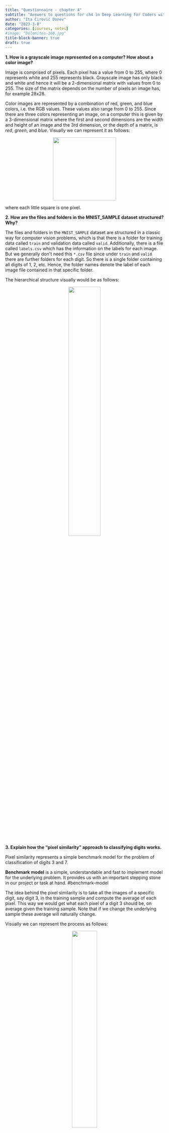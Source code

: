 ```yaml
---
title: "Questionnaire - chapter 4"
subtitle: "Answers to questions for ch4 in Deep Learning for Coders with fastai and PyTorch"
author: "Ita Ćirović Donev"
date: "2023-3-8"
categories: [courses, notes]
#image: "Dolomites-160.jpg"
title-block-banner: true
draft: true
---
```


**1.  How is a grayscale image represented on a computer? How about a color image?**

Image is comprised of pixels. Each pixel has a value from 0 to 255, where 0 represents white and 255 represents black. Grayscale image has only black and white and hence it will be a 2-dimensional matrix with values from 0 to 255. The size of the matrix depends on the number of pixels an image has, for example 28x28.

Color images are represented by a combination of red, green, and blue colors, i.e. the RGB values. These values also range from 0 to 255. Since there are three colors representing an image, on a computer this is given by a 3-dimensional matrix where the first and second dimensions are the width and height of an image and the 3rd dimension, or the depth of a matrix, is *red*, *green*, and *blue*. Visually we can represent it as follows:

<center><img src="images/RGB-pixels.jpg"  width="200" height="200"></center>

where each little square is one pixel.

**2.  How are the files and folders in the MNIST_SAMPLE dataset structured? Why?**

The files and folders in the `MNIST_SAMPLE` dataset are structured in a classic way for computer vision problems, which is that there is a folder for training data called `train` and validation data called `valid`. Additionally, there is a file called `labels.csv` which has the information on the labels for each image. But we generally don't need this `*.csv` file since under `train` and `valid` there are further folders for each digit. So there is a single folder containing all digits of 1, 2, etc. Hence, the folder names denote the label of each image file contained in that specific folder.
  
The hierarchical structure visually would be as follows:

<center><img src="images/mnist_dataset_structure.jpg"  width="45%"></center>
  
**3. Explain how the “pixel similarity” approach to classifying digits works.**

Pixel similarity represents a simple benchmark model for the problem of classification of digits 3 and 7. 

**Benchmark model** is a simple, understandable and fast to implement model for the underlying problem. It provides us with an important stepping stone in our project or task at hand. #benchmark-model

The idea behind the pixel similarity is to take all the images of a specific digit, say digit 3, in the training sample and compute the average of each pixel. This way we would get what each pixel of a digit 3 should be, on average given the training sample. Note that if we change the underlying sample these average will naturally change. 

Visually we can represent the process as follows:

<center><img src="images/pixel-similarity.jpg"  width="40%"></center>

**Note**: This is a simplified version where one image has size of `4x4` meaning only 16 pixels.

As noted above, to get the average of a pixel, we would take those specific pixel values of all our images and computed the average. For example, for pixel 1, this would be the average of all the blue shaded values; for pixel 2 it would be orange shaded values, and so on.

Now we can take a new image and compute how far off (the distance) each pixel in our new image is from the "ideal" pixel value (the average) of the specified class from our training set. 

<center><img src="images/pixel_distance.jpg"  width="60%"></center>

To obtain one final value, instead of N pixel distances, we can compute the mean of the distances. For the distance measure we can choose L1-norm (mean absolute value) or the L2-norm (mean squared error).

For more details about computing the mean in PyTorch see notes: [prn.4100.1 - computing .mean(...) in PyTorch](), [prn.4100.1a - computing .mean(-1,-2) in PyTorch]()

**4.  What is a list comprehension? Create one now that selects odd numbers from a list and doubles them.** 

List comprehension is part of *idiomatic Python* (natural to Python) which enables the user to create a sort of a *for loop* without creating an actual for loop. It is much faster than a classic for loop. The structure is as follow:
```python
my_list = [f(o) for o in a_list if o>0]
```
If there is an `else` condition than the structure is as follows:
```python
my_list = [f(o) if o>0 else 1 for o in a_list]
```
In essence it creates a list called `my_list` so that for every value `o` in `a_list` it assigns `f(o)` if `o` is greater than 0 and 1 otherwise.  
  
*Note*: We can use list comprehension in pandas to create new column.

**5.  What is a rank-3 tensor?**

Rank-3 tensor is a 3-dimensional array i.e. and array with 3 direction points. Visually we can illustrate it as follows:

<center><img src="images/3dim_array.jpg"  width="45%"></center>

Going back to the book example and image classification we had 1010 images each of size 28 by 28, which was represented by an tensor of rank 3. The direction 1 was 28, direction 2 was also 28 and the direction 3 was 1010.

More detailed account on [4100.2B - how to describe tensor rank]()

**6.  What is the difference between tensor rank and shape? How do you get the rank from the shape?**

Tensor rank gives us the dimension of a tensor i.e. the number of axes. Tensor shape, on the other hand provides the information on the size of each axis. 

Taking the example from the book where we had a tensor of 6131 images of a digit 3 the rank and shape was given by

```python
# Rank of my_tensor
len(my_tensor.shape)
>>> 3

# Shape of my_tensor
my_tensor.shape
>>> torch.Size([6131, 28, 28])
```

**7.  What are RMSE and L1 norm?**

RMSE and L1-norm are common *distance* measures of model results. RMSE stands for root mean squared error. The mathematical formulas for the measures are given by:
$$
RMSE = \sqrt{\frac{1}{n}\sum_{i=1}^{n}(\hat{y}_i - y_i)^2}
$$

$$
L1-norm = \frac{\sum_i|\hat{y}_i - y_i)|}{n}
$$
where $\hat{y}_i$ are our model predictions and $y_i$ are target labels for each $i$ in the given sample. As we can see in both function we are taking the difference of two values, the predictions and the target label. We can't just leave it at that since our predictions can over- or underestimate the target label hence resulting in positive and negative differences respectively. Hence, we need to ensure to not net the errors. We do this by squaring (RMSE) or taking absolute value (L1-norm) of the differences. In both cases we average the sum of all difference.

Some additional properties:

- taking the square root (RMSE) negates the squaring of the errors
- RMSE penalizes large errors significantly and is bigger than L1-norm
- RMSE can be used as a loss function, while L1-norm can not since it is not differentiable at $\hat{y_i} = y_i$

**8. How can you apply a calculation on thousands of numbers at once, many thousands of times faster than a Python loop?**

Use arrays or tensors, possibly on GPU.

**9. Create a 3×3 tensor or array containing the numbers from 1 to 9. Double it. Select the bottom-right four numbers.**

We can create a tensor or array using lists as follows:
```python
# Define the data: 3x3
data = [[1,2,3], [4,5,6], [7,8,9,]]

# Create an array from data
ad = array(data)

# Create a tensor from data
td = tensor(data)

print(td)
>>> tensor([[1, 2, 3], 
			[4, 5, 6], 
			[7, 8, 9]])
```

Let's check the shape of the tensor to ensure it is indeed `3x3`:
```python
td.shape
>>> torch.Size([3, 3])
```

To double the tensor we simply multiply by 2:
```python
# Double the tensor
tdd = td*2
print(tdd)
>>> tensor([[ 2, 4, 6], 
			[ 8, 10, 12], 
			[14, 16, 18]])
```
 
 and finally selecting the bottom-right 4 values:
```python
tdd[1:,1:]
>>> tensor([[10, 12], 
			[16, 18]])
```

**10. What is broadcasting?**

When we learned matrix operations we had to be extremely careful that certain dimensions match else we were not able to do numeric operations such as addition, multiplication, etc. In deep learning, often the dimensions do not match since we sometimes need to compare a stack of samples to a single unit of values. 

For example, we would like to compare an N number of images to a single image, where the comparison is by pixel. For this we can have a tensor of rank 3 such as `[1000, 28, 28]` where axis 1 denotes number of samples (images). If we would like to compare these pixel images to a single baseline image with rank `[28,28`] we need to use broadcasting method available in PyTorch.

What broadcasting does, it extends, **virtually**, the rank-2 tensor of baseline image so that the new *virtual* baseline image is a rank-3 tensor. So if we were to subtract these two tensors we would get a rank-3 tensor back as a result.

Visual representation:

<center><img src="images/broadcasting.jpg"  width="65%"></center>

- PyTorch *does not* make 9 copies of the initial rank-2 tensor; it virtually does this without any allocation of additional memory making it very efficient.
- "the computation is done in C", "..or in CUDA if you're using GPU" (Source: [[Deep Learning for Coders with fastai and PyTorch]] page 147)

**11. Are metrics generally calculated using the training set or the validation set? Why?**

The main goal of a model is to generalize well on unseen data. To achieve this goal we want to compute our model metrics on the validation set in order to see, while training, how our model behaves on data which is not used for training. Beware not to confuse that updating weights during training via the loss function and gradients is done using the training set. So in essence, we use training set to update the weights, but the metrics on the validation set tells us when to stop training in order to avoid overfitting.
   
**12. What is SGD?**

SGD stands for *stochastic gradient descent* and is an optimization algorithm. The main goal of SGD is to automatically iteratively update the weights of the model using the loss function and the gradients so that the final model loss is as low as possible without overfitting the model. The process can be visualized as follows:

<center><img src="images/SGD.jpg"  width="100%"></center>

The gradients (derivatives of the loss function with respect to the weights) provide the direction of the loss if we change the parameter by one unit, but not the exact amount by how many units a parameter should be changed to achieve the lowest model loss.

Properties to consider:

- SGD takes training samples one at a time (GD takes the complete training sample at once)
- the stochastic term means that the algorithm picks, at random, one training sample per step or training iteration
	- can handle large data sets due to this condition, however
		- the time to solution is slow
		- the loss function is *volatile* since it is affected by each sample independently, which makes the final result not optimal

**13. Why does SGD use mini-batches?**

Mini-batch SGD is the middle ground between GD (gradient descent) and SGD to overcome the negative aspects of each optimization algorithm (see previous question). Mini-batch enables the use of a random subset of the training samples so that the results are not as volatile as in SGD. Also, it can harness the power of GPU for faster computation.

**14. What are the seven steps in SGD for machine learning?**

Given the SGD process 

<center><img src="images/SGD_steps.jpg"  width="100%"></center>

	
1. initialize the weights - use random values
2. for each training sample in a mini-batch use the weights to compute the prediction
3. given the calculated predictions compute the model loss on the mini-batch
4. calculate the gradients of the loss with respect to weight parameters - tells us the direction of the loss for one unit change in the parameters
5. update the weights according to step (4)
6. repeat the steps from (2) to (5)
7. iterate until (1) the model loss is low enough and the model is not overfitting; (2) time constraint

**15. How do we initialize the weights in a model?**

Random initialization of weights proved to be good enough for many deep learning problems.

**16.  What is loss?**

Loss provides the information how far are our model predictions from the ground truth of the target labels. Lower values of the loss represent better model since our predictions are closer to the *truth*.

**17.  Why can’t we always use a high learning rate?**

Using a high learning rate can result in:

- loss to *bounce* around and not converging nor diverging
- converging too fast but not reaching the minimum and hence not learning
   
**18.  What is a gradient?**

Gradient is a derivative of the loss function with respect to the underlying model parameter (weights).
Gradients provide the direction of the loss if we change the parameter by one unit, but not the exact amount by how many units a parameter should be changed to achieve the lowest loss.
   
**19.  Do you need to know how to calculate gradients yourself?**

No. PyTorch computes the gradients automatically (*automatic differentiation*). We just need to define the loss function.

To compute the gradients in PyTorch we need 

- `.requires_grad()` - means that at this object point we want to see the value of the gradient
- `.backwards()` - computes the derivative wrt the object we said to require a gradient i.e. `requires_grad_()`

**20.  Why can’t we use accuracy as a loss function?**

In order to update the parameters of the model we need gradients and for the gradients to exist the underlying loss function needs to be differentiable. Accuracy is not continuous and hence not differentiable. Also, recall that we need our loss function to be *responsive* to small changes in weights in order actually optimize our model weights. Accuracy changes only when the prediction class changes. Hence there can be instances when if we change the weights  there is no effect on the model loss since our predictions have not changed hence the weights can not be updated further.

**21.  Draw the sigmoid function. What is special about its shape?**

Using Python to draw the sigmoid function:

```python
import matplotlib.pyplot as plt
import numpy as np

# Define the function
def sigmoid(x):
	return 1/(1+np.exp(-x))

# Plot the function
x = np.linspace(-15,15,1000)
y = sigmoid(x)
plt.style.use('ggplot')
plt.plot(x,y)
plt.title('Sigmoid function')
plt.show()
```

<center><img src="images/sigmoid_function.png"  width="55%"></center>

The sigmoid function constrains the output to the interval `(0,1)`.

**22.  What is the difference between a loss function and a metric?**

Loss function is used in training to optimize the weights of the model while the metric is used to assess the model performance. Model metric is given in terms of explainability of the model performance given the project goals. The metric needs to be "human understandable" while the loss function needs to be suitable mathematically for the optimization process (SGD), i.e. differentiable.

There can be instances that the loss and metric are equally defined.

**23.  What is the function to calculate new weights using a learning rate?**

Updating of the weights is part of the optimizer, namely in the `step` function. An example of the optimizer class:

```python
class BasicOptim:
	def __init__(self, params, lr):
	self.params = list(params) # list of parameters
	self.lr = lr # learning rate
	
	def step(self, *args, **kwargs):
		for p in self.params:
			p.data -= p.grad.data * self.lr
	
	def zero_grad(self, *args, **kwargs):
		for p in self.params:
			p.grad = None
```

**24.  What does the DataLoader class do?**

`DataLoader` class creates the iterator for the training process taking in:

- the dataset in the form of a tuple of `(input sample, sample target label)`,
- batch size information
- whether to shuffle the data or not.
 
**25.  Write pseudocode showing the basic steps taken in each epoch for SGD.**

```python
for xb, yb in dl:
	preds = model(xb) # Model predictions
    loss = loss_function(preds, yb) # Model loss
	loss.backwards() # Derivative 
	
	# Update weights
	parameters -= parameters.grad * ls
```

where:

- `dl` is the dataloader
- `xy` input sample, `yb` input sample target label

**26. Create a function that, if passed two arguments [1,2,3,4] and 'abcd', returns [(1, 'a'), (2, 'b'), (3, 'c'), (4, 'd')]. What is special about that output data structure?**

```python
# Python
def my_func(a:list,b:str):
	return list(zip(a,b))

# FastAI
L(zip(a,b))
```
The function returns a tuple which is generally used in PyTorch `DataSet` to denote the pairs of independent and dependent variables.

**27.  What does view do in PyTorch?**

`torch.view()` changes the shape of the tensor but not its data. It returns a tensor and "...avoids explicit data copy" ([PyTorch docs](https://pytorch.org/docs/stable/generated/torch.Tensor.view.html#torch.Tensor.view)). Visual example of different possible shape changes for an array of `4x4`:

<center><img src="images/torch_view.jpg"  width="100%"></center>

**28.  What are the bias parameters in a neural network? Why do we need them?**

Biases, along with the weights, are parameters which are updated during training of a neural network. Recall that the linear layer of a neural network is defined as 

$$
y=w*x + b
$$

where $w$ are the weights, $x$ the inputs and $b$ the bias parameter. If there is no bias term we would only have a linear function going through the origin, which would in turn limit what we can model. The bias term has two main properties:

- it ensures that there is a value of the function $y$, different from 0, even when there is no input value, i.e. the value of $x$ is zero;
	- if $x$ is zero and there is no bias term, then zero is the input to the activation function, which in case of sigmoid we will get 0.5, ReLU will give 0, etc. - not quite informative
- it shifts the activation function to the left or right depending on the sign value

For example, let's take the sigmoid function and plot it with several different weight ($w$) values without the addition of the bias term.

<center><img src="images/sigmoid_relu_no_bias.png"  width="100%"></center>

As we can see the origin of the function stays the same only the steepness shifts according to the change in $w$. To add more flexibility in training a neural network we also need the shift to the left and right, which is achieved by adding the bias term $b$, see figure below. Now the activation function can cover all directions.

<center><img src="images/sigmoid_relu_with_bias.png"  width="100%"></center>

```python

weights = [1,2,4, 8]
x = np.linspace(-10,10,1000)

fig, ax = plt.subplots(1,2, figsize=(15,5))
fig.suptitle('Shape of the activation function without the bias term')

# Sigmoid
for w in weights:
	y = sigmoid(x*w)
	ax[0].plot(x,y, label=f'w={w}')
	ax[0].set_title('Sigmoid function')
	ax[0].legend()
	ax[0].axvline(x=0, ymin=0, ymax=1, c='black', linestyle='dotted')

#ReLU
for w in weights:
	y = relu(x*w)
	ax[1].plot(x,y, label=f'w={w}')
	ax[1].set_title('ReLU function')
	ax[1].axvline(x=0, ymin=0, ymax=1, c='black', linestyle='dotted')
	ax[1].legend()

plt.show()
```

```python

weights = [2]
bias = [-2,-10,10,2]
x = np.linspace(-10,10,1000)

fig, ax = plt.subplots(1,2, figsize=(15,5))
fig.suptitle('Shape of the activation function with the bias term')

# Sigmoid
for b in bias:
	y = sigmoid(x*2 + b)
	ax[0].plot(x,y, label=f'w=2; b={b}')
	ax[0].set_title('Sigmoid function')
	ax[0].axvline(x=0, ymin=0, ymax=1, c='black', linestyle='dotted')
	ax[0].legend()

#ReLU
for b in bias:
	y = relu(x*2 + b)
	ax[1].plot(x,y, label=f'w=2; b={b}')
	ax[1].set_title('ReLU function')
	ax[1].axvline(x=0, ymin=0, ymax=1, c='black', linestyle='dotted')
	ax[1].legend()

plt.show()
```

**29.  What does the @ operator do in Python?**

`@` operator performs matrix multiplication in Python. For example, we can use it as follows:
```python
y = xb@weights
```
it will multiply every row of `xb` with `weights`.

**30.  What does the backward method do?**

`.backward()` method computes the derivative of the loss function with respect to the object we said to require a gradient for i.e. object with the `requires_grad_()`. 
Since we are updating parameters during training we need to have the derivative of the loss function with respect to those parameters. So we usually would set 

```python
params = torch.randn(3).requires_grad_()
```

in order to later call 

```python
loss.backward()
```
to compute the derivative of the loss function with respect to `params`.

**31.  Why do we have to zero the gradients?**

Training the neural network and optimizing the loss function is an iterative process where in each pass we strive to update the parameters. Each such update is done via the gradients using `loss.backward()` which tells us by how much the loss will change for a unit change in the parameters. By default `loss.backward()` does not forget the values from the previous iteration, but rather it adds the gradients of the loss to any gradients calculated from the previous iteration, i.e. it accumulates the values. Therefore, in order to correctly update the weights we need to delete the gradients once we updated the model parameters.

**32.  What information do we have to pass to Learner?**

To the `Learner` we pass the following information:

- DataLoader
- model architecture - standard PyTorch model; "...make sure it accepts the number of inputs you have in your [`DataLoaders`](https://docs.fast.ai/data.core.html#dataloaders) and returns as many outputs as you have targets." ([fast.ai docs page](https://docs.fast.ai/learner.html#learner))
- optimization algorithm
- loss function
- metrics

More info on [fast.ai docs page](https://docs.fast.ai/learner.html#learner).

**33.  Show Python or pseudocode for the basic steps of a training loop.**

```python
# Number of epochs
no_epochs = 50

def train_nn_single(model, lr, params):
	for xb, yb in dl:
		calc_grad(xb, yb, params)
		for p in params:
			p.data -= p.grad * lr
			p.grad.zero_()

for n in range(no_epochs):
	train_nn_single(model, lr, params)
```
**34.  What is ReLU? Draw a plot of it for values from -2 to +2.**

ReLU stands for rectified linear units function, which assigns 0 to all negative values. It is used as an activation function in neural networks, i.e. it ass nonlinearity. 

To draw a plot we use Python:

```python
# Define ReLU function
def relu(x):
	return np.maximum(0.,x)

import numpy as np
x = np.linspace(-2,2,100)
y = relu(x)

import matplotlib.pyplot as plt
plt.style.use('ggplot')
plt.plot(x,y)
plt.title('ReLU function')
plt.show()
```

<center><img src="images/ReLU function.png"  width="55%"></center>

**35.  What is an activation function?**

Activation function represents the nonlinearity of a neural network. 

As we have seen in chapter 1, we need more than one layer in the neural network to be able to model more complex functions. However, stacking many linear layers and performing multiplication and addition is again a linear layer, which does not help us in solving more complex functions. 

To solve this problem a new non-linear layer or the activation function is added in between the linear layers. Furthermore, this leads to the universal approximation theorem, which basically states that this non-linear layer "...can solve any computable problem to an arbitrarily high level of accuracy".

**36.  What’s the difference between F.relu and nn.ReLU?**

Both are from PyTorch, where `nn.ReLU` is a module and `F.relu` function. Note that modules need to be instantiated before usage.

**37.  The universal approximation theorem shows that any function can be approximated as closely as needed using just one nonlinearity. So why do we normally use more?**

To be able to model more complex function we need more linear layers, which in turn requires more non-linear layers. As we build deeper models (with more layers) smaller number of parameters as well as smaller matrices result in better more performance as compared to larger matrices with smaller number of layers and more parameters.
